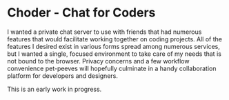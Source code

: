 # Choder - Chat for Coders

I wanted a private chat server to use with friends that had numerous features
that would facilitate working together on coding projects. All of the features
I desired exist in various forms spread among numerous services, but I wanted a
single, focused environment to take care of my needs that is not bound to the
browser. Privacy concerns and a few workflow convenience pet-peeves will hopefully
culminate in a handy collaboration platform for developers and designers.

This is an early work in progress.


